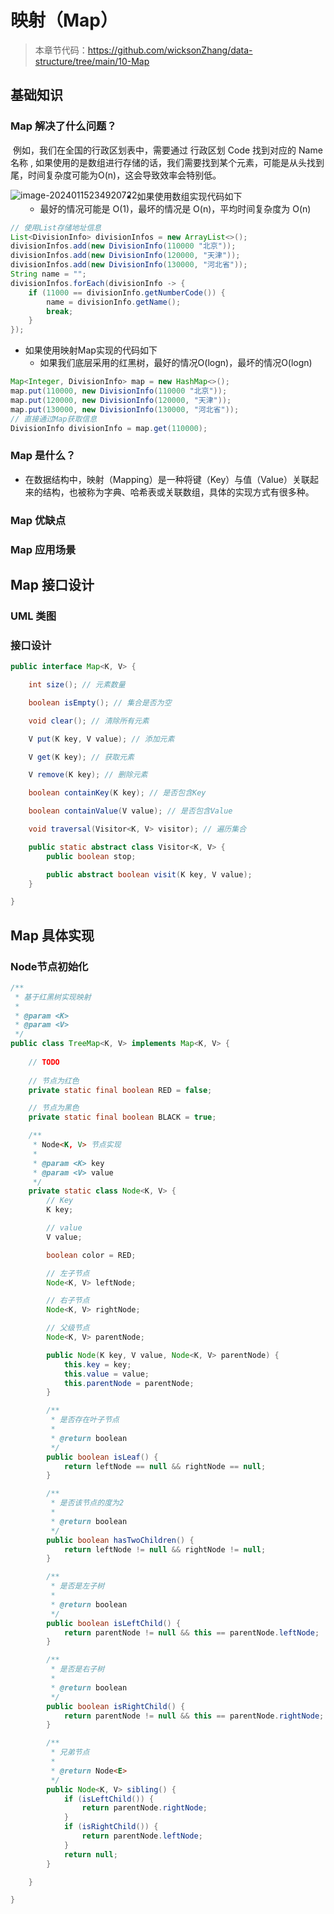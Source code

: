 # 映射（Map）

> 本章节代码：https://github.com/wicksonZhang/data-structure/tree/main/10-Map

## 基础知识

### Map 解决了什么问题？

​		例如，我们在全国的行政区划表中，需要通过 行政区划 Code 找到对应的 Name 名称 , 如果使用的是数组进行存储的话，我们需要找到某个元素，可能是从头找到尾，时间复杂度可能为O(n)，这会导致效率会特别低。

<img src="https://cdn.jsdelivr.net/gh/wicksonZhang/static-source-cdn/images/202401152349766.png" alt="image-20240115234920722" style="zoom:100%;float:left" />

* 如果使用数组实现代码如下
  * 最好的情况可能是 O(1)，最坏的情况是 O(n)，平均时间复杂度为 O(n)

```java
// 使用List存储地址信息
List<DivisionInfo> divisionInfos = new ArrayList<>();
divisionInfos.add(new DivisionInfo(110000 "北京"));
divisionInfos.add(new DivisionInfo(120000, "天津"));
divisionInfos.add(new DivisionInfo(130000, "河北省"));
String name = "";
divisionInfos.forEach(divisionInfo -> {
    if (11000 == divisionInfo.getNumberCode()) {
        name = divisionInfo.getName();
        break;
    }
});
```

* 如果使用映射Map实现的代码如下
  * 如果我们底层采用的红黑树，最好的情况O(logn)，最坏的情况O(logn)

```java
Map<Integer, DivisionInfo> map = new HashMap<>();
map.put(110000, new DivisionInfo(110000 "北京"));
map.put(120000, new DivisionInfo(120000, "天津"));
map.put(130000, new DivisionInfo(130000, "河北省"));
// 直接通过Map获取信息
DivisionInfo divisionInfo = map.get(110000);
```



### Map 是什么？

* 在数据结构中，映射（Mapping）是一种将键（Key）与值（Value）关联起来的结构，也被称为字典、哈希表或关联数组，具体的实现方式有很多种。

  

### Map 优缺点





### Map 应用场景





## Map 接口设计

### UML 类图



### 接口设计

```java
public interface Map<K, V> {

    int size(); // 元素数量

    boolean isEmpty(); // 集合是否为空

    void clear(); // 清除所有元素

    V put(K key, V value); // 添加元素

    V get(K key); // 获取元素

    V remove(K key); // 删除元素

    boolean containKey(K key); // 是否包含Key

    boolean containValue(V value); // 是否包含Value

    void traversal(Visitor<K, V> visitor); // 遍历集合

    public static abstract class Visitor<K, V> {
        public boolean stop;

        public abstract boolean visit(K key, V value);
    }

}
```



## Map 具体实现

### Node节点初始化

```java
/**
 * 基于红黑树实现映射
 *
 * @param <K>
 * @param <V>
 */
public class TreeMap<K, V> implements Map<K, V> {
    
    // TODO
    
	// 节点为红色
    private static final boolean RED = false;

    // 节点为黑色
    private static final boolean BLACK = true;

    /**
     * Node<K, V> 节点实现
     *
     * @param <K> key
     * @param <V> value
     */
    private static class Node<K, V> {
        // Key
        K key;

        // value
        V value;

        boolean color = RED;

        // 左子节点
        Node<K, V> leftNode;

        // 右子节点
        Node<K, V> rightNode;

        // 父级节点
        Node<K, V> parentNode;

        public Node(K key, V value, Node<K, V> parentNode) {
            this.key = key;
            this.value = value;
            this.parentNode = parentNode;
        }

        /**
         * 是否存在叶子节点
         *
         * @return boolean
         */
        public boolean isLeaf() {
            return leftNode == null && rightNode == null;
        }

        /**
         * 是否该节点的度为2
         *
         * @return boolean
         */
        public boolean hasTwoChildren() {
            return leftNode != null && rightNode != null;
        }

        /**
         * 是否是左子树
         *
         * @return boolean
         */
        public boolean isLeftChild() {
            return parentNode != null && this == parentNode.leftNode;
        }

        /**
         * 是否是右子树
         *
         * @return boolean
         */
        public boolean isRightChild() {
            return parentNode != null && this == parentNode.rightNode;
        }

        /**
         * 兄弟节点
         *
         * @return Node<E>
         */
        public Node<K, V> sibling() {
            if (isLeftChild()) {
                return parentNode.rightNode;
            }
            if (isRightChild()) {
                return parentNode.leftNode;
            }
            return null;
        }

    }

}
```

